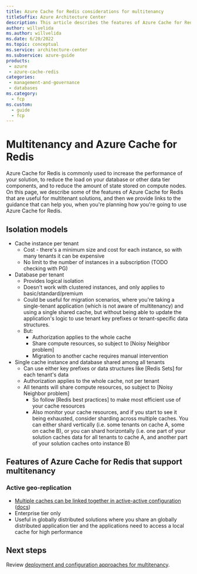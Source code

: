 ```yaml
---
title: Azure Cache for Redis considerations for multitenancy
titleSuffix: Azure Architecture Center
description: This article describes the features of Azure Cache for Redis that are useful when you work with multitenanted systems, and it provides links to guidance for how to use Azure Cache for Redis in a multitenant solution.
author: willvelida
ms.author: willvelida
ms.date: 6/20/2022
ms.topic: conceptual
ms.service: architecture-center
ms.subservice: azure-guide
products:
 - azure
 - azure-cache-redis
categories:
 - management-and-governance
 - databases
ms.category:
  - fcp
ms.custom:
  - guide
  - fcp
---
```


# Multitenancy and Azure Cache for Redis

Azure Cache for Redis is commonly used to increase the performance of your solution, to reduce the load on your database or other data tier components, and to reduce the amount of state stored on compute nodes. On this page, we describe some of the features of Azure Cache for Redis that are useful for multitenant solutions, and then we provide links to the guidance that can help you, when you're planning how you're going to use Azure Cache for Redis.

## Isolation models

- Cache instance per tenant
  - Cost - there's a minimum size and cost for each instance, so with many tenants it can be expensive
  - No limit to the number of instances in a subscription (TODO checking with PG)
- Database per tenant
  - Provides logical isolation
  - Doesn't work with clustered instances, and only applies to basic/standard/premium
  - Could be useful for migration scenarios, where you're taking a single-tenant application (which is not aware of multitenancy) and using a single shared cache, but without being able to update the application's logic to use tenant key prefixes or tenant-specific data structures.
  - But:
    - Authorization applies to the whole cache
    - Share compute resources, so subject to [Noisy Neighbor problem]
    - Migration to another cache requires manual intervention
- Single cache instance and database shared among all tenants
  - Can use either key prefixes or data structures like [Redis Sets] for each tenant's data
  - Authorization applies to the whole cache, not per tenant
  - All tenants will share compute resources, so subject to [Noisy Neighbor problem]
    - So follow [Redis best practices] to make most efficient use of your cache resources
    - Also monitor your cache resources, and if you start to see it being exhausted, consider sharding across multiple caches. You can either shard vertically (i.e. some tenants on cache A, some on cache B), or you can shard horizontally (i.e. one part of your solution caches data for all tenants to cache A, and another part of your solution caches onto instance B)

## Features of Azure Cache for Redis that support multitenancy

### Active geo-replication

- [Multiple caches can be linked together in active-active configuration](https://techcommunity.microsoft.com/t5/azure-developer-community-blog/how-to-utilize-active-geo-replication-in-azure-cache-for-redis/ba-p/3074404) ([docs](https://docs.microsoft.com/azure/azure-cache-for-redis/cache-high-availability#active-geo-replication))
- Enterprise tier only
- Useful in globally distributed solutions where you share an globally distributed application tier and the applications need to access a local cache for high performance

## Next steps

Review [deployment and configuration approaches for multitenancy](../approaches/deployment-configuration.yml).
